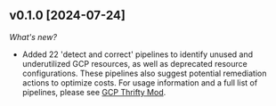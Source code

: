 ## v0.1.0 [2024-07-24]

_What's new?_

- Added 22 'detect and correct' pipelines to identify unused and underutilized GCP resources, as well as deprecated resource configurations. These pipelines also suggest potential remediation actions to optimize costs. For usage information and a full list of pipelines, please see [GCP Thrifty Mod](https://hub.flowpipe.io/mods/turbot/gcp_thrifty).